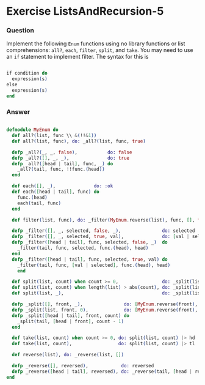 Exercise ListsAndRecursion-5
============================

### Question

Implement the following `Enum` functions using no library functions or list comprehensions: `all?`, `each`, `filter`, `split`, and `take`. You may need to use an `if` statement to implement filter. The syntax for this is

```elixir

​if​ condition ​do​
  expression(s)
​else​
  expression(s)
​end​

```


### Answer

```elixir

defmodule MyEnum do
  def all?(list, func \\ &(!!&1))
  def all?(list, func), do: _all?(list, func, true)

  defp _all?(_, _, false),           do: false
  defp _all?([], _, _),              do: true
  defp _all?([head | tail], func, _) do
    _all?(tail, func, !!func.(head))
  end

  def each([], _),              do: :ok
  def each([head | tail], func) do
    func.(head)
    each(tail, func)
  end

  def filter(list, func), do: _filter(MyEnum.reverse(list), func, [], false, nil)

  defp _filter([], _, selected, false, _),               do: selected
  defp _filter([], _, selected, true, val),              do: [val | selected]
  defp _filter([head | tail], func, selected, false, _)  do
    _filter(tail, func, selected, func.(head), head)
  end
  defp _filter([head | tail], func, selected, true, val) do
    _filter(tail, func, [val | selected], func.(head), head)
    end

  def split(list, count) when count >= 0,                do: _split(list, [], count)
  def split(list, count) when length(list) > abs(count), do: _split(list, [], length(list) + count)
  def split(list, _),                                    do: _split(list, [], 0)

  defp _split([], front, _),               do: [MyEnum.reverse(front), []]
  defp _split(list, front, 0),             do: [MyEnum.reverse(front), list]
  defp _split([head | tail], front, count) do
    _split(tail, [head | front], count - 1)
  end

  def take(list, count) when count >= 0, do: split(list, count) |> hd
  def take(list, count),                 do: split(list, count) |> tl |> hd

  def reverse(list), do: _reverse(list, [])

  defp _reverse([], reversed),            do: reversed
  defp _reverse([head | tail], reversed), do: _reverse(tail, [head | reversed])
end


```
